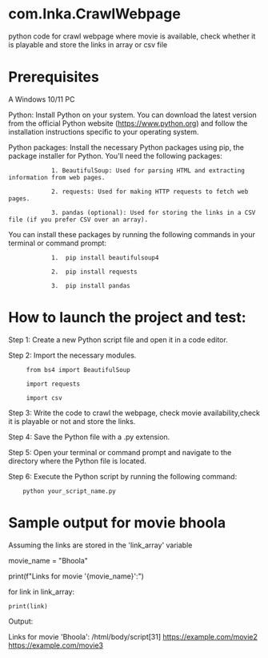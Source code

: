 # com.Inka.CrawlWebpage
python code for crawl webpage where movie is available, check whether it is playable and store the links in array or csv file
# Prerequisites
A Windows 10/11 PC

Python: Install Python on your system. You can download the latest version from the official Python website (https://www.python.org) and follow the installation instructions specific to your operating system.

Python packages: Install the necessary Python packages using pip, the package installer for Python. You'll need the following packages:

                1. BeautifulSoup: Used for parsing HTML and extracting information from web pages.
               
                2. requests: Used for making HTTP requests to fetch web pages.
                
                3. pandas (optional): Used for storing the links in a CSV file (if you prefer CSV over an array).
                
You can install these packages by running the following commands in your terminal or command prompt:

                1.  pip install beautifulsoup4
                
                2.  pip install requests
                
                3.  pip install pandas
 
# How to launch the project and test:
Step 1: Create a new Python script file and open it in a code editor.

Step 2: Import the necessary modules.
 
         from bs4 import BeautifulSoup
         
         import requests
         
         import csv
         
Step 3: Write the code to crawl the webpage, check movie availability,check it is playable or not and store the links.

Step 4: Save the Python file with a .py extension.

Step 5: Open your terminal or command prompt and navigate to the directory where the Python file is located.

Step 6: Execute the Python script by running the following command:

        python your_script_name.py
        
# Sample output for movie bhoola
Assuming the links are stored in the 'link_array' variable

movie_name = "Bhoola"

print(f"Links for movie '{movie_name}':")

for link in link_array:

    print(link)
    
 Output:
 
 Links for movie 'Bhoola':
 /html/body/script[31]
 https://example.com/movie2
 https://example.com/movie3
                
